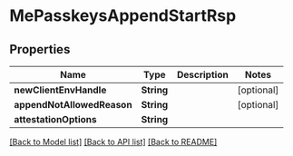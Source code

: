 # MePasskeysAppendStartRsp

## Properties
Name | Type | Description | Notes
------------ | ------------- | ------------- | -------------
**newClientEnvHandle** | **String** |  | [optional] 
**appendNotAllowedReason** | **String** |  | [optional] 
**attestationOptions** | **String** |  | 

[[Back to Model list]](../README.md#documentation-for-models) [[Back to API list]](../README.md#documentation-for-api-endpoints) [[Back to README]](../README.md)


